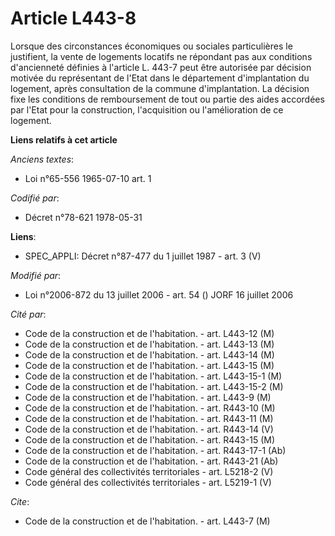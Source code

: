 # Article L443-8

Lorsque des circonstances économiques ou sociales particulières le justifient, la vente de logements locatifs ne répondant
pas aux conditions d'ancienneté définies à l'article L. 443-7 peut être autorisée par décision motivée du représentant de
l'Etat dans le département d'implantation du logement, après consultation de la commune d'implantation. La décision fixe les
conditions de remboursement de tout ou partie des aides accordées par l'Etat pour la construction, l'acquisition ou
l'amélioration de ce logement.

**Liens relatifs à cet article**

_Anciens textes_:

  - Loi n°65-556 1965-07-10 art. 1

_Codifié par_:

  - Décret n°78-621 1978-05-31

**Liens**:

  - SPEC_APPLI: Décret n°87-477 du 1 juillet 1987 - art. 3 (V)

_Modifié par_:

  - Loi n°2006-872 du 13 juillet 2006 - art. 54 () JORF 16 juillet 2006

_Cité par_:

  - Code de la construction et de l'habitation. - art. L443-12 (M)
  - Code de la construction et de l'habitation. - art. L443-13 (M)
  - Code de la construction et de l'habitation. - art. L443-14 (M)
  - Code de la construction et de l'habitation. - art. L443-15 (M)
  - Code de la construction et de l'habitation. - art. L443-15-1 (M)
  - Code de la construction et de l'habitation. - art. L443-15-2 (M)
  - Code de la construction et de l'habitation. - art. L443-9 (M)
  - Code de la construction et de l'habitation. - art. R443-10 (M)
  - Code de la construction et de l'habitation. - art. R443-11 (M)
  - Code de la construction et de l'habitation. - art. R443-14 (V)
  - Code de la construction et de l'habitation. - art. R443-15 (M)
  - Code de la construction et de l'habitation. - art. R443-17-1 (Ab)
  - Code de la construction et de l'habitation. - art. R443-21 (Ab)
  - Code général des collectivités territoriales - art. L5218-2 (V)
  - Code général des collectivités territoriales - art. L5219-1 (V)

_Cite_:

  - Code de la construction et de l'habitation. - art. L443-7 (M)
